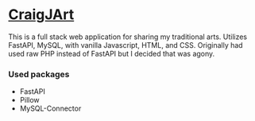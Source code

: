 # [CraigJArt](https://CraigJ.Art)
This is a full stack web application for sharing my traditional arts.
Utilizes FastAPI, MySQL, with vanilla Javascript, HTML, and CSS.
Originally had used raw PHP instead of FastAPI but I decided that was agony.

### Used packages
- FastAPI
- Pillow
- MySQL-Connector

